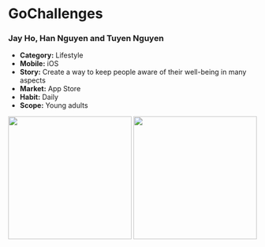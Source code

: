 # GoChallenges
### Jay Ho, Han Nguyen and Tuyen Nguyen

- **Category:** Lifestyle
- **Mobile:** iOS
- **Story:** Create a way to keep people aware of their well-being in many aspects
- **Market:** App Store
- **Habit:** Daily
- **Scope:** Young adults

<img src="http://recordit.co/iml8bavkrq" width=250>
<img src="http://g.recordit.co/40IoSO7UOo.gif" width=250>
